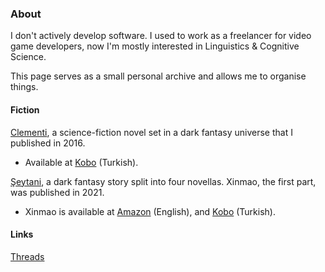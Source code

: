 ### About
I don't actively develop software. I used to work as a freelancer for video game developers, now I'm mostly interested in Linguistics & Cognitive Science. 

This page serves as a small personal archive and allows me to organise things.

#### Fiction
[Clementi](https://github.com/snoazll/Clementi), a science-fiction novel set in a dark fantasy universe that I published in 2016. 
* Available at [Kobo](https://www.kobo.com/tr/tr/ebook/clementi-1) (Turkish).

[Şeytani](https://github.com/snoazll/Seytani), a dark fantasy story split into four novellas. Xinmao, the first part, was published in 2021. 
* Xinmao is available at [Amazon](https://www.amazon.com/dp/B09QBGL834) (English), and [Kobo](https://www.kobo.com/tr/tr/ebook/xinmao) (Turkish).

#### Links
[Threads](https://www.threads.net/@snoazll)
